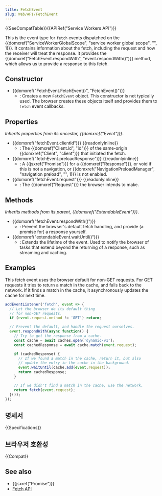 ```yaml
---
title: FetchEvent
slug: Web/API/FetchEvent
---
```


{{SeeCompatTable}}{{APIRef("Service Workers API")}}

This is the event type for `fetch` events dispatched on the {{domxref("ServiceWorkerGlobalScope", "service worker global scope", "", 1)}}. It contains information about the fetch, including the request and how the receiver will treat the response. It provides the {{domxref("FetchEvent.respondWith", "event.respondWith()")}} method, which allows us to provide a response to this fetch.

## Constructor

- {{domxref("FetchEvent.FetchEvent()", "FetchEvent()")}}
  - : Creates a new `FetchEvent` object. This constructor is not typically used. The browser creates these objects itself and provides them to `fetch` event callbacks.

## Properties

_Inherits properties from its ancestor, {{domxref("Event")}}_.

- {{domxref("fetchEvent.clientId")}} {{readonlyInline}}
  - : The {{domxref("Client.id", "id")}} of the same-origin {{domxref("Client", "client")}} that initiated the fetch.
- {{domxref("fetchEvent.preloadResponse")}} {{readonlyinline}}
  - : A {{jsxref("Promise")}} for a {{domxref("Response")}}, or void if this is not a navigation, or {{domxref("NavigationPreloadManager", "navigation preload", "", 1)}} is not enabled.
- {{domxref("fetchEvent.request")}} {{readonlyInline}}
  - : The {{domxref("Request")}} the browser intends to make.

## Methods

_Inherits methods from its parent,_ _{{domxref("ExtendableEvent")}}_.

- {{domxref("fetchEvent.respondWith()")}}
  - : Prevent the browser's default fetch handling, and provide (a promise for) a response yourself.
- {{domxref("extendableEvent.waitUntil()")}}
  - : Extends the lifetime of the event. Used to notify the browser of tasks that extend beyond the returning of a response, such as streaming and caching.

## Examples

This fetch event uses the browser default for non-GET requests. For GET requests it tries to return a match in the cache, and falls back to the network. If it finds a match in the cache, it asynchronously updates the cache for next time.

```js
addEventListener('fetch', event => {
  // Let the browser do its default thing
  // for non-GET requests.
  if (event.request.method != 'GET') return;

  // Prevent the default, and handle the request ourselves.
  event.respondWith(async function() {
    // Try to get the response from a cache.
    const cache = await caches.open('dynamic-v1');
    const cachedResponse = await cache.match(event.request);

    if (cachedResponse) {
      // If we found a match in the cache, return it, but also
      // update the entry in the cache in the background.
      event.waitUntil(cache.add(event.request));
      return cachedResponse;
    }

    // If we didn't find a match in the cache, use the network.
    return fetch(event.request);
  }());
});
```

## 명세서

{{Specifications}}

## 브라우저 호환성

{{Compat}}

## See also

- {{jsxref("Promise")}}
- [Fetch API](/ko/docs/Web/API/Fetch_API)
